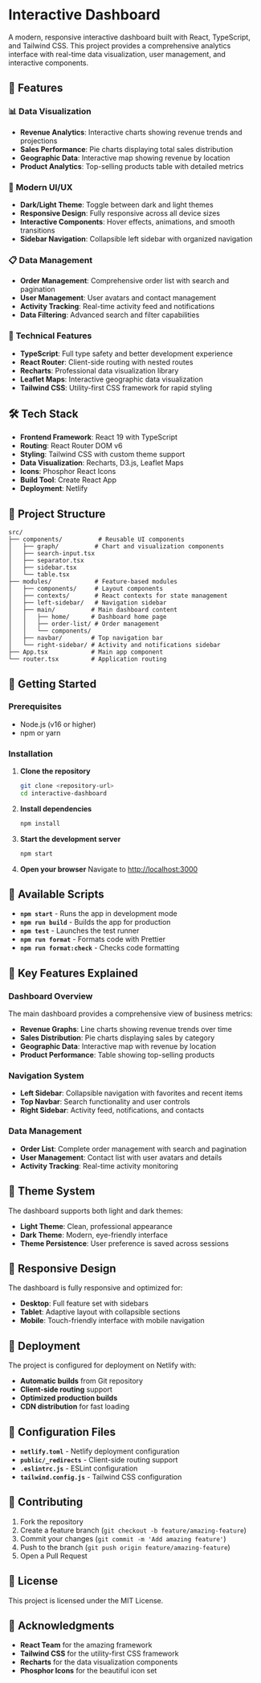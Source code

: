 # Interactive Dashboard

A modern, responsive interactive dashboard built with React, TypeScript, and Tailwind CSS. This project provides a comprehensive analytics interface with real-time data visualization, user management, and interactive components.

## 🚀 Features

### 📊 **Data Visualization**
- **Revenue Analytics**: Interactive charts showing revenue trends and projections
- **Sales Performance**: Pie charts displaying total sales distribution
- **Geographic Data**: Interactive map showing revenue by location
- **Product Analytics**: Top-selling products table with detailed metrics

### 🎨 **Modern UI/UX**
- **Dark/Light Theme**: Toggle between dark and light themes
- **Responsive Design**: Fully responsive across all device sizes
- **Interactive Components**: Hover effects, animations, and smooth transitions
- **Sidebar Navigation**: Collapsible left sidebar with organized navigation

### 📋 **Data Management**
- **Order Management**: Comprehensive order list with search and pagination
- **User Management**: User avatars and contact management
- **Activity Tracking**: Real-time activity feed and notifications
- **Data Filtering**: Advanced search and filter capabilities

### 🔧 **Technical Features**
- **TypeScript**: Full type safety and better development experience
- **React Router**: Client-side routing with nested routes
- **Recharts**: Professional data visualization library
- **Leaflet Maps**: Interactive geographic data visualization
- **Tailwind CSS**: Utility-first CSS framework for rapid styling

## 🛠️ Tech Stack

- **Frontend Framework**: React 19 with TypeScript
- **Routing**: React Router DOM v6
- **Styling**: Tailwind CSS with custom theme support
- **Data Visualization**: Recharts, D3.js, Leaflet Maps
- **Icons**: Phosphor React Icons
- **Build Tool**: Create React App
- **Deployment**: Netlify

## 📁 Project Structure

```
src/
├── components/          # Reusable UI components
│   ├── graph/          # Chart and visualization components
│   ├── search-input.tsx
│   ├── separator.tsx
│   ├── sidebar.tsx
│   └── table.tsx
├── modules/            # Feature-based modules
│   ├── components/     # Layout components
│   ├── contexts/       # React contexts for state management
│   ├── left-sidebar/   # Navigation sidebar
│   ├── main/          # Main dashboard content
│   │   ├── home/      # Dashboard home page
│   │   ├── order-list/ # Order management
│   │   └── components/
│   ├── navbar/        # Top navigation bar
│   └── right-sidebar/ # Activity and notifications sidebar
├── App.tsx            # Main app component
└── router.tsx         # Application routing
```

## 🚀 Getting Started

### Prerequisites
- Node.js (v16 or higher)
- npm or yarn

### Installation

1. **Clone the repository**
   ```bash
   git clone <repository-url>
   cd interactive-dashboard
   ```

2. **Install dependencies**
   ```bash
   npm install
   ```

3. **Start the development server**
   ```bash
   npm start
   ```

4. **Open your browser**
   Navigate to [http://localhost:3000](http://localhost:3000)

## 📜 Available Scripts

- **`npm start`** - Runs the app in development mode
- **`npm run build`** - Builds the app for production
- **`npm test`** - Launches the test runner
- **`npm run format`** - Formats code with Prettier
- **`npm run format:check`** - Checks code formatting

## 🎯 Key Features Explained

### Dashboard Overview
The main dashboard provides a comprehensive view of business metrics:
- **Revenue Graphs**: Line charts showing revenue trends over time
- **Sales Distribution**: Pie charts displaying sales by category
- **Geographic Data**: Interactive map with revenue by location
- **Product Performance**: Table showing top-selling products

### Navigation System
- **Left Sidebar**: Collapsible navigation with favorites and recent items
- **Top Navbar**: Search functionality and user controls
- **Right Sidebar**: Activity feed, notifications, and contacts

### Data Management
- **Order List**: Complete order management with search and pagination
- **User Management**: Contact list with user avatars and details
- **Activity Tracking**: Real-time activity monitoring

## 🎨 Theme System

The dashboard supports both light and dark themes:
- **Light Theme**: Clean, professional appearance
- **Dark Theme**: Modern, eye-friendly interface
- **Theme Persistence**: User preference is saved across sessions

## 📱 Responsive Design

The dashboard is fully responsive and optimized for:
- **Desktop**: Full feature set with sidebars
- **Tablet**: Adaptive layout with collapsible sections
- **Mobile**: Touch-friendly interface with mobile navigation

## 🚀 Deployment

The project is configured for deployment on Netlify with:
- **Automatic builds** from Git repository
- **Client-side routing** support
- **Optimized production builds**
- **CDN distribution** for fast loading

## 🔧 Configuration Files

- **`netlify.toml`** - Netlify deployment configuration
- **`public/_redirects`** - Client-side routing support
- **`.eslintrc.js`** - ESLint configuration
- **`tailwind.config.js`** - Tailwind CSS configuration

## 🤝 Contributing

1. Fork the repository
2. Create a feature branch (`git checkout -b feature/amazing-feature`)
3. Commit your changes (`git commit -m 'Add amazing feature'`)
4. Push to the branch (`git push origin feature/amazing-feature`)
5. Open a Pull Request

## 📄 License

This project is licensed under the MIT License.

## 🙏 Acknowledgments

- **React Team** for the amazing framework
- **Tailwind CSS** for the utility-first CSS framework
- **Recharts** for the data visualization components
- **Phosphor Icons** for the beautiful icon set
